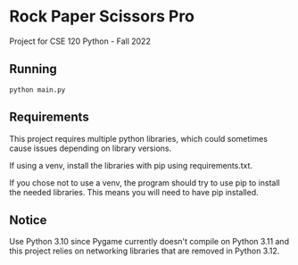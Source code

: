 # Rock Paper Scissors Pro
Project for CSE 120 Python - Fall 2022

## Running
`python main.py`

## Requirements
This project requires multiple python libraries, which could sometimes cause issues depending on library versions.

If using a venv, install the libraries with pip using requirements.txt.

If you chose not to use a venv, the program should try to use pip to install the needed libraries. This means you will need to have pip installed.

## Notice
Use Python 3.10 since Pygame currently doesn't compile on Python 3.11 and this project relies on networking libraries that are removed in Python 3.12.
